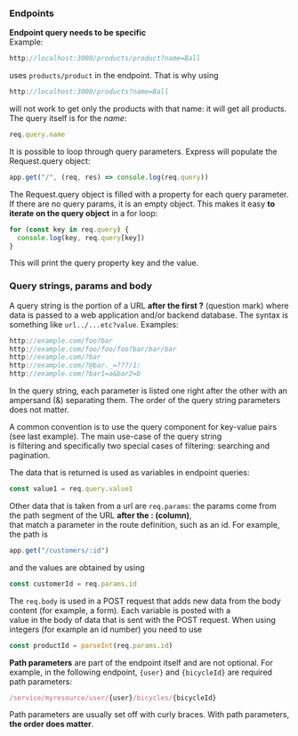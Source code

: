 ### Endpoints

**Endpoint query needs to be specific**  
Example:  
``` javascript
http://localhost:3000/products/product?name=Ball
```
uses `products/product` in the endpoint. That is why using 
``` javascript
http://localhost:3000/products?name=Ball
```
will not work to get only the products with that name: it will get all products. The query itself is for the *name*:  
``` javascript
req.query.name
```


It is possible to loop through query parameters. Express will populate the Request.query object:  
``` javascript
app.get("/", (req, res) => console.log(req.query))
```  
The Request.query object is filled with a property for each query parameter. If there are no query params, it is an empty object. This makes it easy **to iterate on the query object** in a for loop:  
``` javascript
for (const key in req.query) {
  console.log(key, req.query[key])
}
```
This will print the query property key and the value.  

### Query strings, params and body

A query string is the portion of a URL **after the first ?** (question mark) where data is passed to a web application and/or backend database. The syntax is something like `url../...etc?value`. Examples:  
``` javascript
http://example.com/foo?bar
http://example.com/foo/foo/foo?bar/bar/bar
http://example.com/?bar
http://example.com/?@bar._=???/1:
http://example.com/?bar1=a&bar2=b
```
In the query string, each parameter is listed one right after the other with an ampersand (&) separating them. The order of the query string parameters does not matter.

A common convention is to use the query component for key-value pairs (see last example). The main use-case of the query string  
is filtering and specifically two special cases of filtering: searching and pagination. 

The data that is returned is used as variables in endpoint queries:  
``` javascript
const value1 = req.query.value1
``` 

Other data that is taken from a url are `req.params`: the params come from the path segment of the URL **after the : (column)**,  
that match a parameter in the route definition, such as an id. For example, the path is  
``` javascript
app.get("/customers/:id")
```
and the values are obtained by using 
``` javascript
const customerId = req.params.id
```

The `req.body` is used in a POST request that adds new data from the body content (for example, a form). Each variable is posted with a   
value in the body of data that is sent with the POST request. When using integers (for example an id number) you need to use  
``` javascript
const productId = parseInt(req.params.id)
```

**Path parameters** are part of the endpoint itself and are not optional. For example, in the following endpoint, `{user}` and `{bicycleId}` are required path parameters:  
``` javascript
/service/myresource/user/{user}/bicycles/{bicycleId}
```
Path parameters are usually set off with curly braces. With path parameters, **the order does matter**.


